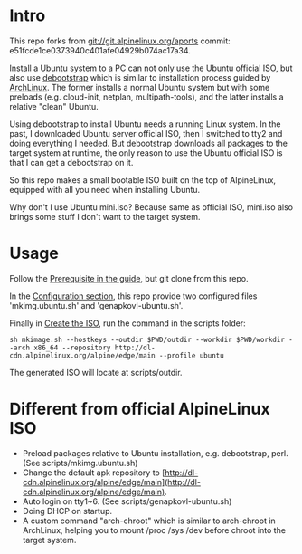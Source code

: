 # Intro
This repo forks from [git://git.alpinelinux.org/aports](https://git.alpinelinux.org/aports/) commit: e51fcde1ce0373940c401afe04929b074ac17a34.

Install a Ubuntu system to a PC can not only use the Ubuntu official ISO, but also use [debootstrap](https://help.ubuntu.com/lts/installation-guide/amd64/apds04.html) which is similar to installation process guided by [ArchLinux](https://wiki.archlinux.org/index.php/installation_guide). The former installs a normal Ubuntu system but with some preloads (e.g. cloud-init, netplan, multipath-tools), and the latter installs a relative "clean" Ubuntu.

Using debootstrap to install Ubuntu needs a running Linux system. In the past, I downloaded Ubuntu server official ISO, then I switched to tty2 and doing everything I needed. But debootstrap downloads all packages to the target system at runtime, the only reason to use the Ubuntu official ISO is that I can get a debootstrap on it.

So this repo makes a small bootable ISO built on the top of AlpineLinux, equipped with all you need when installing Ubuntu.

Why don't I use Ubuntu mini.iso? Because same as official ISO, mini.iso also brings some stuff I don't want to the target system.

# Usage
Follow the [Prerequisite in the guide](https://wiki.alpinelinux.org/wiki/How_to_make_a_custom_ISO_image_with_mkimage#Prerequisite), but git clone from this repo.

In the [Configuration section](https://wiki.alpinelinux.org/wiki/How_to_make_a_custom_ISO_image_with_mkimage#Configuration), this repo provide two configured files 'mkimg.ubuntu.sh' and 'genapkovl-ubuntu.sh'.

Finally in [Create the ISO](https://wiki.alpinelinux.org/wiki/How_to_make_a_custom_ISO_image_with_mkimage#Create_the_ISO), run the command in the scripts folder:
```
sh mkimage.sh --hostkeys --outdir $PWD/outdir --workdir $PWD/workdir --arch x86_64 --repository http://dl-cdn.alpinelinux.org/alpine/edge/main --profile ubuntu
```
The generated ISO will locate at scripts/outdir.

# Different from official AlpineLinux ISO
* Preload packages relative to Ubuntu installation, e.g. debootstrap, perl. (See scripts/mkimg.ubuntu.sh)
* Change the default apk repository to [http://dl-cdn.alpinelinux.org/alpine/edge/main](http://dl-cdn.alpinelinux.org/alpine/edge/main).
* Auto login on tty1~6. (See scripts/genapkovl-ubuntu.sh)
* Doing DHCP on startup.
* A custom command "arch-chroot" which is similar to arch-chroot in ArchLinux, helping you to mount /proc /sys /dev before chroot into the target system.

